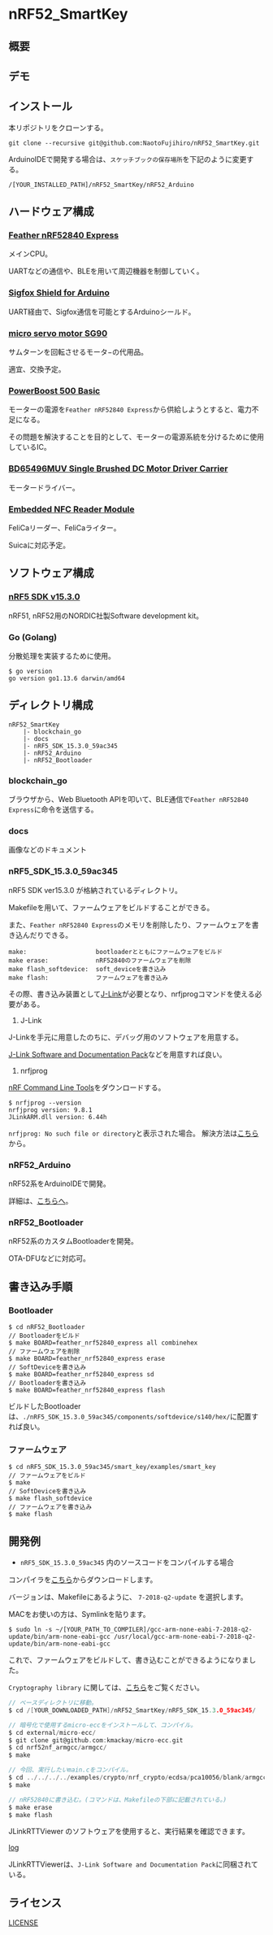# nRF52_SmartKey

## 概要

<!-- nRF52840を使用して作成した、スマートキー。

スマホとnRF52840をBLE通信させることで、解錠・施錠が可能。

ブロックチェーン技術を用いて、許可された第三者のみに鍵を譲渡することができる。 -->

## デモ

<!-- ToDo 動作している様子がGIFで挿入される予定。 -->

## インストール

本リポジトリをクローンする。

``` git clone
git clone --recursive git@github.com:NaotoFujihiro/nRF52_SmartKey.git
```

ArduinoIDEで開発する場合は、`スケッチブックの保存場所`を下記のように変更する。

`/[YOUR_INSTALLED_PATH]/nRF52_SmartKey/nRF52_Arduino`

## ハードウェア構成

### [Feather nRF52840 Express](https://www.adafruit.com/product/4062)

メインCPU。

UARTなどの通信や、BLEを用いて周辺機器を制御していく。

### [Sigfox Shield for Arduino](https://www.kccs-iot.jp/solution/product/device10/)

UART経由で、Sigfox通信を可能とするArduinoシールド。

### [micro servo motor SG90](http://www.ee.ic.ac.uk/pcheung/teaching/DE1_EE/stores/sg90_datasheet.pdf)

サムターンを回転させるモータ−の代用品。

適宜、交換予定。

### [PowerBoost 500 Basic](https://www.adafruit.com/product/1903)

モーターの電源を`Feather nRF52840 Express`から供給しようとすると、電力不足になる。

その問題を解決することを目的として、モーターの電源系統を分けるために使用しているIC。

### [BD65496MUV Single Brushed DC Motor Driver Carrier](https://www.pololu.com/product/2960)

モータードライバー。

### [Embedded NFC Reader Module](https://www.sony.net/Products/felica/business/products/RC-S620.html)

FeliCaリーダー、FeliCaライター。

Suicaに対応予定。

## ソフトウェア構成

### [nRF5 SDK v15.3.0](https://www.nordicsemi.com/Software-and-tools/Software/nRF5-SDK/Download)

nRF51, nRF52用のNORDIC社製Software development kit。

### Go (Golang)

分散処理を実装するために使用。

``` cli
$ go version
go version go1.13.6 darwin/amd64
```

## ディレクトリ構成

``` dir
nRF52_SmartKey
    |- blockchain_go
    |- docs
    |- nRF5_SDK_15.3.0_59ac345
    |- nRF52_Arduino
    |- nRF52_Bootloader
```

### blockchain_go

ブラウザから、Web Bluetooth APIを叩いて、BLE通信で`Feather nRF52840 Express`に命令を送信する。

### docs

画像などのドキュメント

### nRF5_SDK_15.3.0_59ac345

nRF5 SDK ver15.3.0 が格納されているディレクトリ。

Makefileを用いて、ファームウェアをビルドすることができる。

また、`Feather nRF52840 Express`のメモリを削除したり、ファームウェアを書き込んだりできる。

```makeコマンド一覧
make:                   bootloaderとともにファームウェアをビルド
make erase:             nRF52840のファームウェアを削除
make flash_softdevice:  soft_deviceを書き込み
make flash:             ファームウェアを書き込み
```

その際、書き込み装置として[J-Link](https://www.segger.com/products/debug-probes/j-link/)が必要となり、nrfjprogコマンドを使える必要がある。

1. J-Link

J-Linkを手元に用意したのちに、デバッグ用のソフトウェアを用意する。

[J-Link Software and Documentation Pack](https://www.segger.com/downloads/jlink/#J-LinkSoftwareAndDocumentationPack)などを用意すれば良い。

1. nrfjprog

[nRF Command Line Tools](https://www.nordicsemi.com/Software-and-tools/Development-Tools/nRF-Command-Line-Tools)をダウンロードする。

``` nrfjprog
$ nrfjprog --version
nrfjprog version: 9.8.1
JLinkARM.dll version: 6.44h
```

`nrfjprog: No such file or directory`と表示された場合。
解決方法は[こちら](https://github.com/adafruit/Adafruit_nRF52_Bootloader#3-make-nrfjprog-no-such-file-or-directory)から。

### nRF52_Arduino

nRF52系をArduinoIDEで開発。

詳細は、[こちらへ](https://github.com/adafruit/Adafruit_nRF52_Arduino)。

### nRF52_Bootloader

nRF52系のカスタムBootloaderを開発。

OTA-DFUなどに対応可。

## 書き込み手順

### Bootloader

``` Bootloader
$ cd nRF52_Bootloader
// Bootloaderをビルド
$ make BOARD=feather_nrf52840_express all combinehex
// ファームウェアを削除
$ make BOARD=feather_nrf52840_express erase
// SoftDeviceを書き込み
$ make BOARD=feather_nrf52840_express sd
// Bootloaderを書き込み
$ make BOARD=feather_nrf52840_express flash
```

ビルドしたBootloaderは、`./nRF5_SDK_15.3.0_59ac345/components/softdevice/s140/hex/`に配置すれば良い。

### ファームウェア

``` Firmware
$ cd nRF5_SDK_15.3.0_59ac345/smart_key/examples/smart_key
// ファームウェアをビルド
$ make
// SoftDeviceを書き込み
$ make flash_softdevice
// ファームウェアを書き込み
$ make flash
```

## 開発例

* `nRF5_SDK_15.3.0_59ac345` 内のソースコードをコンパイルする場合

コンパイラを[こちら](https://developer.arm.com/tools-and-software/open-source-software/developer-tools/gnu-toolchain/gnu-rm/downloads)からダウンロードします。

バージョンは、Makefileにあるように、 `7-2018-q2-update` を選択します。

MACをお使いの方は、Symlinkを貼ります。

``` arm-none-eabi-gcc
$ sudo ln -s ~/[YOUR_PATH_TO_COMPILER]/gcc-arm-none-eabi-7-2018-q2-update/bin/arm-none-eabi-gcc /usr/local/gcc-arm-none-eabi-7-2018-q2-update/bin/arm-none-eabi-gcc
```

これで、ファームウェアをビルドして、書き込むことができるようになりました。

`Cryptography library` に関しては、[こちら](https://infocenter.nordicsemi.com/index.jsp?topic=%2Fcom.nordic.infocenter.sdk5.v12.2.0%2Flib_crypto.html)をご覧ください。

```例(nRF5_SDK_15.3.0_59ac345/examples/crypto/nrf_crypto/ecdsa/pca10056/main.c をコンパイルして実行する場合)
// ベースディレクトリに移動。
$ cd /[YOUR_DOWNLOADED_PATH]/nRF52_SmartKey/nRF5_SDK_15.3.0_59ac345/

// 暗号化で使用するmicro-eccをインストールして、コンパイル。
$ cd external/micro-ecc/
$ git clone git@github.com:kmackay/micro-ecc.git
$ cd nrf52nf_armgcc/armgcc/
$ make

// 今回、実行したいmain.cをコンパイル。
$ cd ../../../../examples/crypto/nrf_crypto/ecdsa/pca10056/blank/armgcc/
$ make

// nRF52840に書き込む。(コマンドは、Makefileの下部に記載されている。)
$ make erase
$ make flash
```

JLinkRTTViewer のソフトウェアを使用すると、実行結果を確認できます。

[log](docs/JLinkRTTViewer-crypto_ecdsa.png)

JLinkRTTViewerは、`J-Link Software and Documentation Pack`に同梱されている。

## ライセンス

[LICENSE](./LICENSE)
